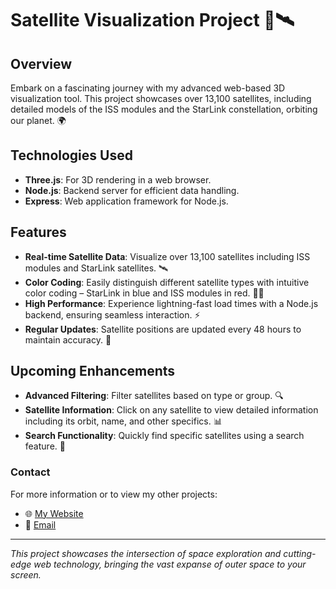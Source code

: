 # Satellite Visualization Project 🌌🛰️

## Overview
Embark on a fascinating journey with my advanced web-based 3D visualization tool. This project showcases over 13,100 satellites, including detailed models of the ISS modules and the StarLink constellation, orbiting our planet. 🌍

## Technologies Used
- **Three.js**: For 3D rendering in a web browser.
- **Node.js**: Backend server for efficient data handling.
- **Express**: Web application framework for Node.js.

## Features
- **Real-time Satellite Data**: Visualize over 13,100 satellites including ISS modules and StarLink satellites. 🛰️
- **Color Coding**: Easily distinguish different satellite types with intuitive color coding – StarLink in blue and ISS modules in red. 🔵🔴
- **High Performance**: Experience lightning-fast load times with a Node.js backend, ensuring seamless interaction. ⚡
- **Regular Updates**: Satellite positions are updated every 48 hours to maintain accuracy. 🔄

## Upcoming Enhancements
- **Advanced Filtering**: Filter satellites based on type or group. 🔍
- **Satellite Information**: Click on any satellite to view detailed information including its orbit, name, and other specifics. 📊
- **Search Functionality**: Quickly find specific satellites using a search feature. 🔎

### Contact
For more information or to view my other projects:
- 🌐 [My Website](satmap.theovilain.com)
- 📧 [Email](theovilainfr@gmail.com)

---

_This project showcases the intersection of space exploration and cutting-edge web technology, bringing the vast expanse of outer space to your screen._
